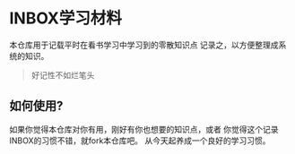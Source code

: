 # INBOX学习材料

本仓库用于记载平时在看书学习中学习到的零散知识点
记录之，以方便整理成系统的知识。

> 好记性不如烂笔头

## 如何使用?
如果你觉得本仓库对你有用，刚好有你也想要的知识点，或者
你觉得这个记录INBOX的习惯不错，就fork本仓库吧。
从今天起养成一个良好的学习习惯。
